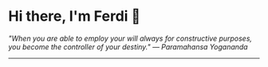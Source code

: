<h1>Hi there, I'm Ferdi 👋</h1>

<p><em>
  "When you are able to employ your will always for constructive purposes, you become the controller of your destiny." — Paramahansa Yogananda
</em></p>

---
